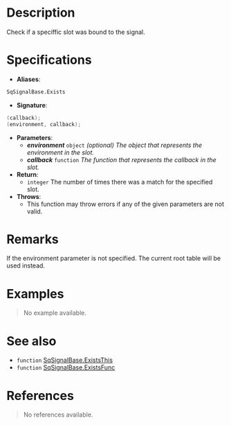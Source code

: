 # Description

Check if a speciffic slot was bound to the signal.

# Specifications

* **Aliases**:
```D
SqSignalBase.Exists
```
* **Signature**:
```D
(callback);
(environment, callback);
```
* **Parameters**:
	* **_environment_** `object` *(optional) The object that represents the environment in the slot.*
	* **_callback_** `function` *The function that represents the callback in the slot.*
* **Return**:
	* `integer` The number of times there was a match for the specified slot.
* **Throws**:
	* This function may throw errors if any of the given parameters are not valid.

# Remarks

If the environment parameter is not specified. The current root table will be used instead.

# Examples

> No example available.

# See also

* `function` [SqSignalBase.ExistsThis](Function.SqSignalBase.ExistsThis)
* `function` [SqSignalBase.ExistsFunc](Function.SqSignalBase.ExistsFunc)

# References

> No references available.
